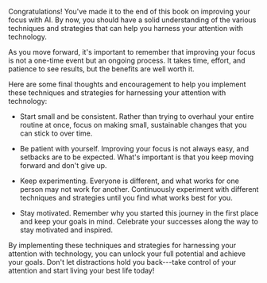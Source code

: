 
Congratulations! You've made it to the end of this book on improving your focus with AI. By now, you should have a solid understanding of the various techniques and strategies that can help you harness your attention with technology.

As you move forward, it's important to remember that improving your focus is not a one-time event but an ongoing process. It takes time, effort, and patience to see results, but the benefits are well worth it.

Here are some final thoughts and encouragement to help you implement these techniques and strategies for harnessing your attention with technology:

* Start small and be consistent. Rather than trying to overhaul your entire routine at once, focus on making small, sustainable changes that you can stick to over time.

* Be patient with yourself. Improving your focus is not always easy, and setbacks are to be expected. What's important is that you keep moving forward and don't give up.

* Keep experimenting. Everyone is different, and what works for one person may not work for another. Continuously experiment with different techniques and strategies until you find what works best for you.

* Stay motivated. Remember why you started this journey in the first place and keep your goals in mind. Celebrate your successes along the way to stay motivated and inspired.

By implementing these techniques and strategies for harnessing your attention with technology, you can unlock your full potential and achieve your goals. Don't let distractions hold you back---take control of your attention and start living your best life today!
